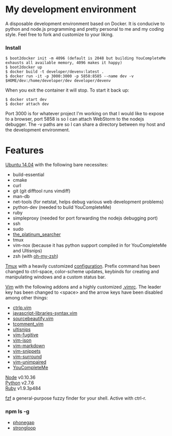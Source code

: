 # My development environment

A disposable development environment based on Docker.  It is conducive to
python and node.js programming and pretty personal to me and my coding style.
Feel free to fork and customize to your liking.

### Install
    $ boot2docker init -m 4096 (default is 2048 but building YouCompleteMe
    exhausts all available memory, 4096 makes it happy)
    $ boot2docker up
    $ docker build -t developer/devenv:latest .  
    $ docker run -it -p 3000:3000 -p 5858:8585 --name dev -v $HOME/dev:/home/developer/dev developer/devenv  

When you exit the container it will stop. To start it back up:

    $ docker start dev  
    $ docker attach dev  

Port 3000 is for whatever project I'm working on that I would like to expose to
a browser, port 5858 is so I can attach WebStorm to the nodejs debugger.  The
-v paths are so I can share a directory between my host and the development
environment.

# Features

[Ubuntu 14.04](http://www.ubuntu.com/) with the following bare necessites: 

* build-essential
* cmake
* curl
* git (git difftool runs vimdiff)
* man-db
* net-tools (for netstat, helps debug various web development problems)
* python-dev (needed to build YouCompleteMe)
* ruby
* simpleproxy (needed for port forwarding the nodejs debugging port)
* ssh
* sudo
* [the\_platinum\_searcher](https://github.com/monochromegane/the_platinum_searcher)
* tmux
* vim-nox (because it has python support compiled in for YouCompleteMe and Ultisnips)
* zsh (with [oh-my-zsh](https://github.com/robbyrussell/oh-my-zsh))  

[Tmux](http://tmux.sourceforge.net/) with a heavily customized [configuration](https://github.com/socketwiz/devenv/blob/master/.tmux.conf).  Prefix command has been changed to ctrl-space, color-scheme updates, keybinds for creating and manipulating windows and a custom status bar.  

[Vim](http://www.vim.org/) with the following addons and a highly customized
[.vimrc](https://github.com/socketwiz/devenv/blob/master/.vimrc).  The leader
key has been changed to &lt;space&gt; and the arrow keys have been disabled
among other things:

* [ ctrlp.vim ](https://github.com/kien/ctrlp.vim)
* [ javascript-libraries-syntax.vim ](https://github.com/othree/javascript-libraries-syntax.vim)
* [ sourcebeautify.vim ](https://github.com/michalliu/sourcebeautify.vim)
* [ tcomment\_vim ](https://github.com/tomtom/tcomment_vim)
* [ ultisnips ](https://github.com/SirVer/ultisnips)
* [ vim-fugitive ](https://github.com/tpope/vim-fugitive)
* [ vim-json ](https://github.com/elzr/vim-json)
* [ vim-markdown ](https://github.com/plasticboy/vim-markdown)
* [ vim-snippets ](https://github.com/honza/vim-snippets)
* [ vim-surround ](https://github.com/tpope/vim-surround)
* [ vim-unimpaired ](https://github.com/tpope/vim-unimpaired)
* [ YouCompleteMe ](https://github.com/Valloric/YouCompleteMe)

[Node](http://nodejs.org/) v0.10.36  
[Python](https://www.python.org/) v2.7.6  
[Ruby](https://www.ruby-lang.org/) v1.9.3p484  

[fzf](https://github.com/junegunn/fzf) a general-purpose fuzzy finder for your
shell. Active with ctrl-r.

### npm ls -g

* [phonegap](http://phonegap.com/)
* [strongloop](http://strongloop.com/)
